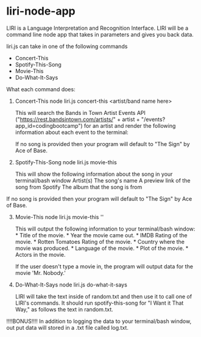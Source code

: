 # liri-node-app
LIRI is a Language Interpretation and Recognition Interface. LIRI will be a command line node app that takes in parameters and gives you back data.

 liri.js can take in one of the following commands
  - Concert-This
  - Spotify-This-Song
  - Movie-This
  - Do-What-It-Says
 
 
 What each command does:
 
 1. Concert-This
    node liri.js concert-this <artist/band name here>
    
    This will search the Bands in Town Artist Events API 
    ("https://rest.bandsintown.com/artists/" + artist + "/events?app_id=codingbootcamp") for an artist and render the 
    following information about each event to the terminal:
    
    If no song is provided then your program will default to "The Sign" by Ace of Base.
 
2. Spotify-This-Song
   node liri.js movie-this <movie name here>
   
   This will show the following information about the song in your terminal/bash window
   Artist(s)
   The song's name
   A preview link of the song from Spotify
   The album that the song is from
   
  If no song is provided then your program will default to "The Sign" by Ace of Base.
  
3. Movie-This
   node liri.js movie-this '<movie name here>'
  
   This will output the following information to your terminal/bash window:
           * Title of the movie.
           * Year the movie came out.
           * IMDB Rating of the movie.
           * Rotten Tomatoes Rating of the movie.
           * Country where the movie was produced.
           * Language of the movie.
           * Plot of the movie.
           * Actors in the movie.
           
   If the user doesn't type a movie in, the program will output data for the movie 'Mr. Nobody.'
   
 4. Do-What-It-Says
    node liri.js do-what-it-says
    
    LIRI will take the text inside of random.txt and then use it to call one of LIRI's commands.
    It should run spotify-this-song for "I Want it That Way," as follows the text in random.txt.
    
 !!!!BONUS!!!!
    In addition to logging the data to your terminal/bash window, out put data will stored in a .txt file called log.txt.


  
    
